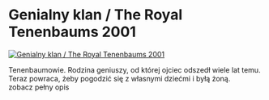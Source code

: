 Genialny klan / The Royal Tenenbaums 2001 
=============
[![Genialny klan / The Royal Tenenbaums 2001 ](http://vidos.pl/images/player.gif)](http://vidos.pl/genialny-klan-the-royal-tenenbaums-2001)

 Tenenbaumowie. Rodzina geniuszy, od której ojciec odszedł wiele lat temu. Teraz powraca, żeby pogodzić się z własnymi dziećmi i byłą żoną. zobacz pełny opis

